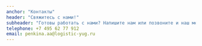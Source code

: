 ```yaml
---
anchor: "Контакты"
header: "Свяжитесь с нами!"
subheader: "Готовы работать с нами? Напишите нам или позвоните и наш менеджер свяжется с Вами в ближайшее время!"
telephone: +7 495 62 77 912
email: penkina.aa@logistic-yug.ru
---
```

